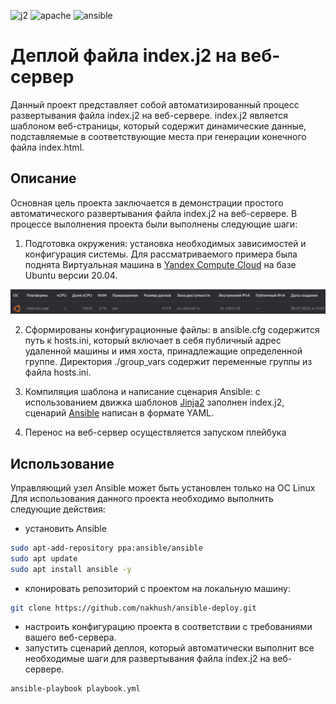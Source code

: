 ![j2](https://jinja.palletsprojects.com/en/3.1.x/_images/jinja-logo.png) ![apache](https://upload.wikimedia.org/wikipedia/commons/thumb/1/10/Apache_HTTP_server_logo_%282019-present%29.svg/480px-Apache_HTTP_server_logo_%282019-present%29.svg.png?20220805205621) ![ansible](https://upload.wikimedia.org/wikipedia/commons/thumb/2/24/Ansible_logo.svg/256px-Ansible_logo.svg.png?20210414073712)
# Деплой файла index.j2 на веб-сервер
Данный проект представляет собой автоматизированный процесс развертывания файла index.j2 на веб-сервере. 
index.j2 является шаблоном веб-страницы, который содержит динамические данные, подставляемые в соответствующие места при генерации конечного файла index.html.

## Описание
Основная цель проекта заключается в демонстрации простого автоматического развертывания файла index.j2 на веб-сервере. В процессе вылолнения проекта были выполнены следующие шаги:

1. Подготовка окружения: установка необходимых зависимостей и конфигурация системы.
Для рассматриваемого примера была поднята Виртуальная машина в [Yandex Compute Cloud](https://cloud.yandex.ru/docs/compute/) на базе Ubuntu версии 20.04.

![pic](screen.png)

2. Сформированы конфигурационные файлы: в ansible.cfg содержится путь к hosts.ini, который включает в себя публичный адрес удаленной машины и имя хоста, принадлежащие определенной группе. Директория ./group_vars содержит переменные группы из файла hosts.ini.

3. Компиляция шаблона и написание сценария Ansible: с использованием движка шаблонов [Jinja2](https://jinja.palletsprojects.com/en/3.1.x/) заполнен index.j2,
сценарий [Ansible](https://docs.ansible.com/) написан в формате YAML.

3. Перенос на веб-сервер осуществляется запуском плейбука


## Использование
Управляющий узел Ansible может быть установлен только на ОС Linux
Для использования данного проекта необходимо выполнить следующие действия:
- установить Ansible
```bash
sudo apt-add-repository ppa:ansible/ansible
sudo apt update
sudo apt install ansible -y
```
- клонировать репозиторий с проектом на локальную машину: 
```bash
git clone https://github.com/nakhush/ansible-deploy.git
```

- настроить конфигурацию проекта в соответствии с требованиями вашего веб-сервера.
- запустить сценарий деплоя, который автоматически выполнит все необходимые шаги для развертывания файла index.j2 на веб-сервере.
```bash
ansible-playbook playbook.yml
```